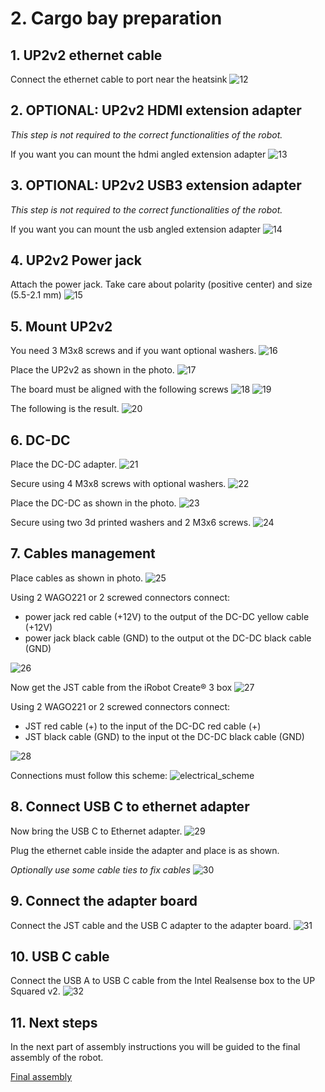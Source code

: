 # 2. Cargo bay preparation

## 1. UP2v2 ethernet cable
Connect the ethernet cable to port near the heatsink
![12](./images/upcreate3_assembly_00012.jpeg)

## 2. OPTIONAL: UP2v2 HDMI extension adapter
_This step is not required to the correct functionalities of the robot._

If you want you can mount the hdmi angled extension adapter
![13](./images/upcreate3_assembly_00013.jpeg)

## 3. OPTIONAL: UP2v2 USB3 extension adapter
_This step is not required to the correct functionalities of the robot._

If you want you can mount the usb angled extension adapter
![14](./images/upcreate3_assembly_00014.jpeg)

## 4. UP2v2 Power jack

Attach the power jack. Take care about polarity (positive center) and size (5.5-2.1 mm)
![15](./images/upcreate3_assembly_00015.jpeg)

## 5. Mount UP2v2 

You need 3 M3x8 screws and if you want optional washers.
![16](./images/upcreate3_assembly_00016.jpeg)

Place the UP2v2 as shown in the photo.
![17](./images/upcreate3_assembly_00017.jpeg)

The board must be aligned with the following screws
![18](./images/upcreate3_assembly_00018.jpeg)
![19](./images/upcreate3_assembly_00019.jpeg)

The following is the result.
![20](./images/upcreate3_assembly_00020.jpeg)


## 6. DC-DC

Place the DC-DC adapter.
![21](./images/upcreate3_assembly_00021.jpeg)

Secure using 4 M3x8 screws with optional washers.
![22](./images/upcreate3_assembly_00022.jpeg)

Place the DC-DC as shown in the photo.
![23](./images/upcreate3_assembly_00023.jpeg)

Secure using two 3d printed washers and 2 M3x6 screws.
![24](./images/upcreate3_assembly_00024.jpeg)

## 7. Cables management

Place cables as shown in photo.
![25](./images/upcreate3_assembly_00025.jpeg)

Using 2 WAGO221 or 2 screwed connectors connect:
- power jack red cable (+12V) to the output of the DC-DC yellow cable (+12V)
- power jack black cable (GND) to the output ot the DC-DC black cable (GND)

![26](./images/upcreate3_assembly_00026.jpeg)

Now get the JST cable from the iRobot Create® 3 box
![27](./images/upcreate3_assembly_00027.jpeg)

Using 2 WAGO221 or 2 screwed connectors connect:
- JST red cable (+) to the input of the DC-DC red cable (+)
- JST black cable (GND) to the input ot the DC-DC black cable (GND)

![28](./images/upcreate3_assembly_00028.jpeg)

Connections must follow this scheme:
![electrical_scheme](../docs/schemes/electrical_connections.drawio.png)


## 8. Connect USB C to ethernet adapter

Now bring the USB C to Ethernet adapter.
![29](./images/upcreate3_assembly_00029.jpeg)

Plug the ethernet cable inside the adapter and place is as shown.

_Optionally use some cable ties to fix cables_
![30](./images/upcreate3_assembly_00030.jpeg)


## 9. Connect the adapter board

Connect the JST cable and the USB C adapter to the adapter board.
![31](./images/upcreate3_assembly_00031.jpeg)

## 10. USB C cable

Connect the USB A to USB C cable from the Intel Realsense box to the UP Squared v2.
![32](./images/upcreate3_assembly_00032.jpeg)

## 11. Next steps

In the next part of assembly instructions you will be guided to the final assembly of the robot.

[Final assembly](03_final_assembly.md)